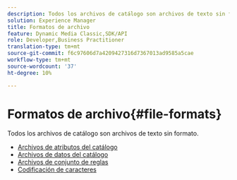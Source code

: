 ```yaml
---
description: Todos los archivos de catálogo son archivos de texto sin formato.
solution: Experience Manager
title: Formatos de archivo
feature: Dynamic Media Classic,SDK/API
role: Developer,Business Practitioner
translation-type: tm+mt
source-git-commit: f6c97606d7a4209427316d7367013ad9585a5cae
workflow-type: tm+mt
source-wordcount: '37'
ht-degree: 10%

---
```



# Formatos de archivo{#file-formats}

Todos los archivos de catálogo son archivos de texto sin formato.

* [Archivos de atributos del catálogo](r-catalog-attribute-files.md)
* [Archivos de datos del catálogo](r-catalog-data-files.md)
* [Archivos de conjunto de reglas](r-rule-set-files.md)
* [Codificación de caracteres](r-is-cat-character-encoding.md)
